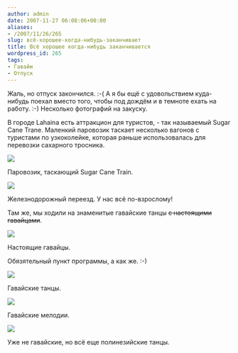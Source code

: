 ```yaml
---
author: admin
date: 2007-11-27 06:08:06+00:00
aliases:
- /2007/11/26/265
slug: всё-хорошее-когда-нибудь-заканчивает
title: Всё хорошее когда-нибудь заканчивается
wordpress_id: 265
tags:
- Гавайи
- Отпуск
---
```


Жаль, но отпуск закончился. :-( А я бы ещё с удовольствием куда-нибудь поехал вместо того, чтобы под дождём и в темноте ехать на работу. :-) Несколько фотографий на закуску.

В городе Lahaina есть аттракцион для туристов, - так называемый Sugar Cane Trane. Маленкий паровозик таскает несколько вагонов с туристами по узкоколейке, которая раньше использовалась для перевозки сахарного тросника. 

[![](/2007/11/IMG_0723.thumbnail.jpg)](/2007/11/IMG_0730.jpg)     

Паровозик, таскающий Sugar Cane Train.

[![](/2007/11/IMG_0666.thumbnail.jpg)](/2007/11/IMG_0666.jpg)     

<!--more-->

Железнодорожный переезд. У нас всё по-взрослому!

Там же, мы ходили на знаменитые гавайские танцы <strike>с настоящими гавайцами</strike>.

![](/2007/11/true_hawaiians.jpg)     

Настоящие гавайцы.

Обязятельный пункт программы, а как же. :-)

[![](/2007/11/IMG_0898.thumbnail.jpg)](/2007/11/IMG_0898.jpg)     

Гавайские танцы.

[![](/2007/11/IMG_0899.thumbnail.jpg)](/2007/11/IMG_0899.jpg)     

Гавайские мелодии.

[![](/2007/11/IMG_0945.thumbnail.jpg)](/2007/11/IMG_0945.jpg)     

Уже не гавайские, но всё еще полинезийские танцы.
